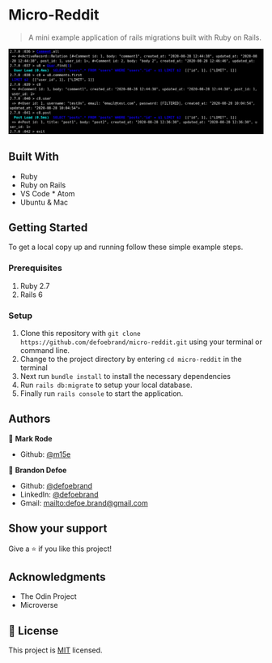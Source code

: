 # Micro-Reddit

> A mini example application of rails migrations built with Ruby on Rails.

![screenshot](public/console-output.png)

## Built With

-   Ruby
-   Ruby on Rails
-   VS Code \* Atom
-   Ubuntu & Mac

## Getting Started

To get a local copy up and running follow these simple example steps.

### Prerequisites

1.  Ruby 2.7
2.  Rails 6

### Setup

1.  Clone this repository with
    `git clone https://github.com/defoebrand/micro-reddit.git` using your terminal or command line.
2.  Change to the project directory by entering `cd micro-reddit` in the terminal
3.  Next run `bundle install` to install the necessary dependencies
4.  Run `rails db:migrate` to setup your local database.
5.  Finally run `rails console` to start the application.

## Authors

👤 **Mark Rode**

-   Github: [@m15e](https://github.com/m15e)

👤 **Brandon Defoe**

-   Github: [@defoebrand](https://github.com/defoebrand)
-   LinkedIn: [@defoebrand](https://www.linkedin.com/in/defoebrand/)
-   Gmail: <mailto:defoe.brand@gmail.com>

## Show your support

Give a ⭐️ if you like this project!

## Acknowledgments

-   The Odin Project
-   Microverse

## 📝 License

This project is [MIT](lic.url) licensed.
